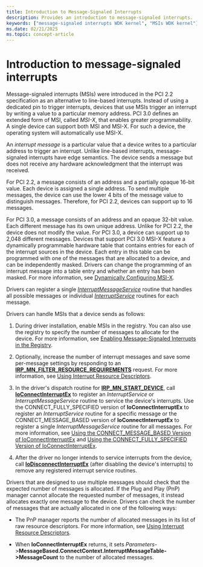 ```yaml
---
title: Introduction to Message-Signaled Interrupts
description: Provides an introduction to message-signaled interrupts.
keywords: ["message-signaled interrupts WDK kernel", "MSIs WDK kernel"]
ms.date: 02/21/2025
ms.topic: concept-article
---
```


# Introduction to message-signaled interrupts

Message-signaled interrupts (MSIs) were introduced in the PCI 2.2 specification as an alternative to line-based interrupts. Instead of using a dedicated pin to trigger interrupts, devices that use MSIs trigger an interrupt by writing a value to a particular memory address. PCI 3.0 defines an extended form of MSI, called *MSI-X*, that enables greater programmability. A single device can support both MSI and MSI-X. For such a device, the operating system will automatically use MSI-X.

An *interrupt message* is a particular value that a device writes to a particular address to trigger an interrupt. Unlike line-based interrupts, message-signaled interrupts have edge semantics. The device sends a message but does not receive any hardware acknowledgment that the interrupt was received.

For PCI 2.2, a message consists of an address and a partially opaque 16-bit value. Each device is assigned a single address. To send multiple messages, the device can use the lower 4 bits of the message value to distinguish messages. Therefore, for PCI 2.2, devices can support up to 16 messages.

For PCI 3.0, a message consists of an address and an opaque 32-bit value. Each different message has its own unique address. Unlike for PCI 2.2, the device does not modify the value. For PCI 3.0, a device can support up to 2,048 different messages. Devices that support PCI 3.0 MSI-X feature a dynamically programmable hardware table that contains entries for each of the interrupt sources in the device. Each entry in this table can be programmed with one of the messages that are allocated to a device, and can be independently masked. Drivers can change the programming of an interrupt message into a table entry and whether an entry has been masked. For more information, see [Dynamically Configuring MSI-X](dynamically-configuring-msi-x.md).

Drivers can register a single [*InterruptMessageService*](/windows-hardware/drivers/ddi/wdm/nc-wdm-kmessage_service_routine) routine that handles all possible messages or individual [*InterruptService*](/windows-hardware/drivers/ddi/wdm/nc-wdm-kservice_routine) routines for each message.

Drivers can handle MSIs that a device sends as follows:

1. During driver installation, enable MSIs in the registry. You can also use the registry to specify the number of messages to allocate for the device. For more information, see [Enabling Message-Signaled Interrupts in the Registry](enabling-message-signaled-interrupts-in-the-registry.md).

1. Optionally, increase the number of interrupt messages and save some per-message settings by responding to an [**IRP_MN_FILTER_RESOURCE_REQUIREMENTS**](./irp-mn-filter-resource-requirements.md) request. For more information, see [Using Interrupt Resource Descriptors](using-interrupt-resource-descriptors.md).

1. In the driver's dispatch routine for [**IRP_MN_START_DEVICE**](./irp-mn-start-device.md), call [**IoConnectInterruptEx**](/windows-hardware/drivers/ddi/wdm/nf-wdm-ioconnectinterruptex) to register an *InterruptService* or *InterruptMessageService* routine to service the device's interrupts. Use the CONNECT_FULLY_SPECIFIED version of **IoConnectInterruptEx** to register an *InterruptService* routine for a specific message or the CONNECT_MESSAGE_BASED version of **IoConnectInterruptEx** to register a single *InterruptMessageService* routine for all messages. For more information, see [Using the CONNECT_MESSAGE_BASED Version of IoConnectInterruptEx](using-the-connect-message-based-version-of-ioconnectinterruptex.md) and [Using the CONNECT_FULLY_SPECIFIED Version of IoConnectInterruptEx](using-the-connect-fully-specified-version-of-ioconnectinterruptex.md).

1. After the driver no longer intends to service interrupts from the device, call [**IoDisconnectInterruptEx**](/windows-hardware/drivers/ddi/wdm/nf-wdm-iodisconnectinterruptex) (after disabling the device's interrupts) to remove any registered interrupt service routines.

Drivers that are designed to use multiple messages should check that the expected number of messages is allocated. If the Plug and Play (PnP) manager cannot allocate the requested number of messages, it instead allocates exactly one message to the device. Drivers can check the number of messages that are actually allocated in one of the following ways:

- The PnP manager reports the number of allocated messages in its list of raw resource descriptors. For more information, see [Using Interrupt Resource Descriptors](using-interrupt-resource-descriptors.md).

- When **IoConnectInterruptEx** returns, it sets *Parameters*-&gt;**MessageBased.ConnectContext.InterruptMessageTable-&gt;MessageCount** to the number of allocated messages.
